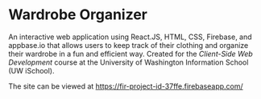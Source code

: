 # Wardrobe Organizer

An interactive web application using React.JS, HTML, CSS, Firebase, and appbase.io that allows users to keep track of their clothing and organize their wardrobe in a fun and efficient way. Created for the _Client-Side Web Development_ course at the University of Washington Information School (UW iSchool).

The site can be viewed at <https://fir-project-id-37ffe.firebaseapp.com/>
